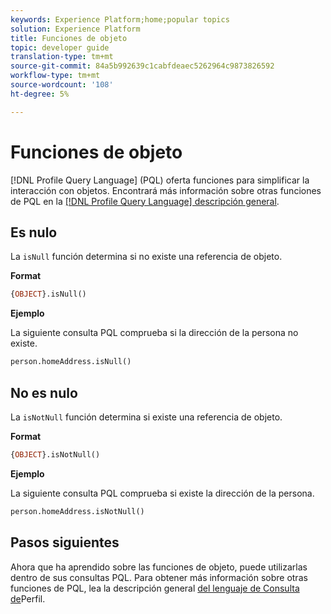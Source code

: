 ```yaml
---
keywords: Experience Platform;home;popular topics
solution: Experience Platform
title: Funciones de objeto
topic: developer guide
translation-type: tm+mt
source-git-commit: 84a5b992639c1cabfdeaec5262964c9873826592
workflow-type: tm+mt
source-wordcount: '108'
ht-degree: 5%

---
```



# Funciones de objeto

[!DNL Profile Query Language] (PQL) oferta funciones para simplificar la interacción con objetos. Encontrará más información sobre otras funciones de PQL en la [[!DNL Profile Query Language] descripción general](./overview.md).

## Es nulo

La `isNull` función determina si no existe una referencia de objeto.

**Format**

```sql
{OBJECT}.isNull()
```

**Ejemplo**

La siguiente consulta PQL comprueba si la dirección de la persona no existe.

```sql
person.homeAddress.isNull()
```

## No es nulo

La `isNotNull` función determina si existe una referencia de objeto.

**Format**

```sql
{OBJECT}.isNotNull()
```

**Ejemplo**

La siguiente consulta PQL comprueba si existe la dirección de la persona.

```sql
person.homeAddress.isNotNull()
```

## Pasos siguientes

Ahora que ha aprendido sobre las funciones de objeto, puede utilizarlas dentro de sus consultas PQL. Para obtener más información sobre otras funciones de PQL, lea la descripción general [del lenguaje de Consulta de](./overview.md)Perfil.